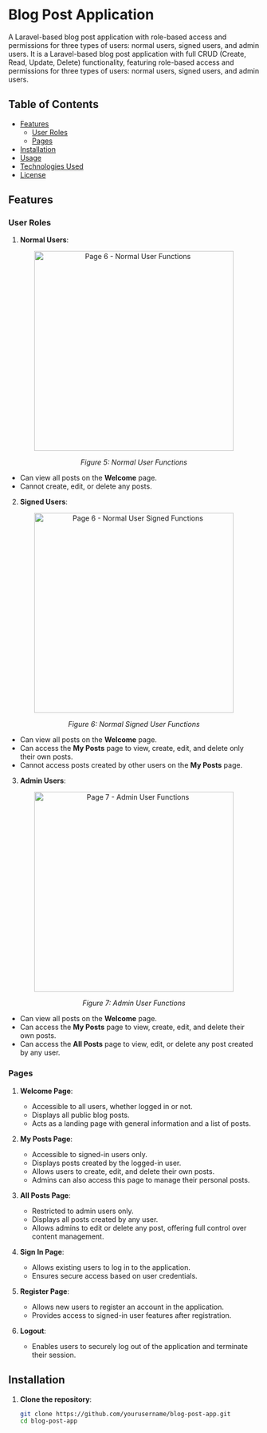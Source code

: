 # Blog Post Application

A Laravel-based blog post application with role-based access and permissions for three types of users: normal users, signed users, and admin users. It is a Laravel-based blog post application with full CRUD (Create, Read, Update, Delete) functionality, featuring role-based access and permissions for three types of users: normal users, signed users, and admin users.

## Table of Contents

- [Features](#features)
  - [User Roles](#user-roles)
  - [Pages](#pages)
- [Installation](#installation)
- [Usage](#usage)
- [Technologies Used](#technologies-used)
- [License](#license)

## Features

### User Roles

1. **Normal Users**:

<div align="center">
  <img src="https://github.com/user-attachments/assets/5dc93f35-62a6-476b-9a0e-542ee765729f" alt="Page 6 - Normal User Functions" height="400">
  <p><em>Figure 5: Normal User Functions</em></p>
</div>

   - Can view all posts on the **Welcome** page.
   - Cannot create, edit, or delete any posts.

2. **Signed Users**:

<div align="center">
  <img src="https://github.com/user-attachments/assets/e949f628-2303-47f3-9752-6aab40941b61" alt="Page 6 - Normal User Signed Functions" height="400">
  <p><em>Figure 6: Normal Signed User Functions</em></p>
</div>

   - Can view all posts on the **Welcome** page.
   - Can access the **My Posts** page to view, create, edit, and delete only their own posts.
   - Cannot access posts created by other users on the **My Posts** page.
   
3. **Admin Users**:

<div align="center">
  <img src="https://github.com/user-attachments/assets/544da992-5351-4621-82b6-e8662feaab3d" alt="Page 7 - Admin User Functions" height="400">
  <p><em>Figure 7: Admin User Functions</em></p>
</div>

   - Can view all posts on the **Welcome** page.
   - Can access the **My Posts** page to view, create, edit, and delete their own posts.
   - Can access the **All Posts** page to view, edit, or delete any post created by any user.

### Pages

1. **Welcome Page**:
   - Accessible to all users, whether logged in or not.
   - Displays all public blog posts.
   - Acts as a landing page with general information and a list of posts.

2. **My Posts Page**:
   - Accessible to signed-in users only.
   - Displays posts created by the logged-in user.
   - Allows users to create, edit, and delete their own posts.
   - Admins can also access this page to manage their personal posts.

3. **All Posts Page**:
   - Restricted to admin users only.
   - Displays all posts created by any user.
   - Allows admins to edit or delete any post, offering full control over content management.

4. **Sign In Page**:
   - Allows existing users to log in to the application.
   - Ensures secure access based on user credentials.

5. **Register Page**:
   - Allows new users to register an account in the application.
   - Provides access to signed-in user features after registration.

6. **Logout**:
   - Enables users to securely log out of the application and terminate their session.

## Installation

1. **Clone the repository**:
   ```bash
   git clone https://github.com/yourusername/blog-post-app.git
   cd blog-post-app
